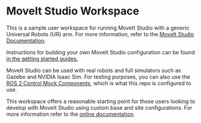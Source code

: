 # MoveIt Studio Workspace

This is a sample user workspace for running MoveIt Studio with a generic Universal Robots (UR) arm.
For more information, refer to the [MoveIt Studio Documentation](https://docs.picknik.ai/).

Instructions for building your own MoveIt Studio configuration can be found [in the getting started guides.](https://docs.picknik.ai/en/stable/getting_started/getting_started.html)

MoveIt Studio can be used with real robots and full simulators such as Gazebo and NVIDIA Isaac Sim.
For testing purposes, you can also use the [ROS 2 Control Mock Components](https://control.ros.org/master/doc/ros2_control/hardware_interface/doc/mock_components_userdoc.html), which is what this repo is configured to use.

This workspace offers a reasonable starting point for those users looking to develop with MoveIt Studio using custom base and site configurations.
For more information refer to the [online documentation](https://docs.picknik.ai/en/stable/).
